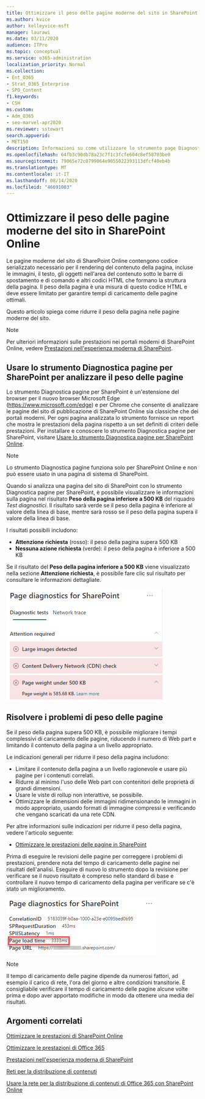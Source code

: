 ```yaml
---
title: Ottimizzare il peso delle pagine moderne del sito in SharePoint Online
ms.author: kvice
author: kelleyvice-msft
manager: laurawi
ms.date: 03/11/2020
audience: ITPro
ms.topic: conceptual
ms.service: o365-administration
localization_priority: Normal
ms.collection:
- Ent_O365
- Strat_O365_Enterprise
- SPO_Content
f1.keywords:
- CSH
ms.custom:
- Adm_O365
- seo-marvel-apr2020
ms.reviewer: sstewart
search.appverid:
- MET150
description: Informazioni su come utilizzare lo strumento page Diagnostics per ottimizzare il peso della pagina nelle pagine del sito di SharePoint Online moderne.
ms.openlocfilehash: 64fb3c90db78a23c7f1c3fcfe604c8ef58703be0
ms.sourcegitcommit: 79065e72c0799064e9055022393113dfcf40eb4b
ms.translationtype: MT
ms.contentlocale: it-IT
ms.lasthandoff: 08/14/2020
ms.locfileid: "46691003"
---
```

# <a name="optimize-page-weight-in-sharepoint-online-modern-site-pages"></a>Ottimizzare il peso delle pagine moderne del sito in SharePoint Online

Le pagine moderne del sito di SharePoint Online contengono codice serializzato necessario per il rendering del contenuto della pagina, incluse le immagini, il testo, gli oggetti nell'area del contenuto sotto le barre di spostamento e di comando e altri codici HTML che formano la struttura della pagina. Il peso della pagina è una misura di questo codice HTML e deve essere limitato per garantire tempi di caricamento delle pagine ottimali.

Questo articolo spiega come ridurre il peso della pagina nelle pagine moderne del sito.

>[!NOTE]
>Per ulteriori informazioni sulle prestazioni nei portali moderni di SharePoint Online, vedere [Prestazioni nell'esperienza moderna di SharePoint](https://docs.microsoft.com/sharepoint/modern-experience-performance).

## <a name="use-the-page-diagnostics-for-sharepoint-tool-to-analyze-page-weight"></a>Usare lo strumento Diagnostica pagine per SharePoint per analizzare il peso delle pagine

Lo strumento Diagnostica pagine per SharePoint è un'estensione del browser per il nuovo browser Microsoft Edge (https://www.microsoft.com/edge) e per Chrome che consente di analizzare le pagine del sito di pubblicazione di SharePoint Online sia classiche che dei portali moderni. Per ogni pagina analizzata lo strumento fornisce un report che mostra le prestazioni della pagina rispetto a un set definiti di criteri delle prestazioni. Per installare e conoscere lo strumento Diagnostica pagine per SharePoint, visitare [Usare lo strumento Diagnostica pagine per SharePoint Online](page-diagnostics-for-spo.md).

>[!NOTE]
>Lo strumento Diagnostica pagine funziona solo per SharePoint Online e non può essere usato in una pagina di sistema di SharePoint.

Quando si analizza una pagina del sito di SharePoint con lo strumento Diagnostica pagine per SharePoint, è possibile visualizzare le informazioni sulla pagina nel risultato **Peso della pagina inferiore a 500 KB** del riquadro _Test diagnostici_. Il risultato sarà verde se il peso della pagina è inferiore al valore della linea di base, mentre sarà rosso se il peso della pagina supera il valore della linea di base.

I risultati possibili includono:

- **Attenzione richiesta** (rosso): il peso della pagina supera 500 KB
- **Nessuna azione richiesta** (verde): il peso della pagina è inferiore a 500 KB

Se il risultato del **Peso della pagina inferiore a 500 KB** viene visualizzato nella sezione **Attenzione richiesta**, è possibile fare clic sul risultato per consultare le informazioni dettagliate.

![Risultati delle Richieste a SharePoint](../media/modern-portal-optimization/pagediag-page-weight.png)

## <a name="remediate-page-weight-issues"></a>Risolvere i problemi di peso delle pagine

Se il peso della pagina supera 500 KB, è possibile migliorare i tempi complessivi di caricamento delle pagine, riducendo il numero di Web part e limitando il contenuto della pagina a un livello appropriato.

Le indicazioni generali per ridurre il peso della pagina includono:

- Limitare il contenuto della pagina a un livello ragionevole e usare più pagine per i contenuti correlati.
- Ridurre al minimo l'uso delle Web part con contenitori delle proprietà di grandi dimensioni.
- Usare le viste di rollup non interattive, se possibile.
- Ottimizzare le dimensioni delle immagini ridimensionando le immagini in modo appropriato, usando formati di immagine compressi e verificando che vengano scaricati da una rete CDN.

Per altre informazioni sulle indicazioni per ridurre il peso della pagina, vedere l'articolo seguente:

- [Ottimizzare le prestazioni delle pagine in SharePoint](https://docs.microsoft.com/sharepoint/dev/general-development/optimize-page-performance-in-sharepoint)

Prima di eseguire le revisioni delle pagine per correggere i problemi di prestazioni, prendere nota del tempo di caricamento delle pagine nei risultati dell'analisi. Eseguire di nuovo lo strumento dopo la revisione per verificare se il nuovo risultato è compreso nello standard di base e controllare il nuovo tempo di caricamento della pagina per verificare se c'è stato un miglioramento.

![Risultati del tempo di caricamento delle pagine](../media/modern-portal-optimization/pagediag-page-load-time.png)

>[!NOTE]
>Il tempo di caricamento delle pagine dipende da numerosi fattori, ad esempio il carico di rete, l'ora del giorno e altre condizioni transitorie. È consigliabile verificare il tempo di caricamento delle pagine alcune volte prima e dopo aver apportato modifiche in modo da ottenere una media dei risultati.

## <a name="related-topics"></a>Argomenti correlati

[Ottimizzare le prestazioni di SharePoint Online](tune-sharepoint-online-performance.md)

[Ottimizzare le prestazioni di Office 365](tune-microsoft-365-performance.md)

[Prestazioni nell'esperienza moderna di SharePoint](https://docs.microsoft.com/sharepoint/modern-experience-performance)

[Reti per la distribuzione di contenuti](content-delivery-networks.md)

[Usare la rete per la distribuzione di contenuti di Office 365 con SharePoint Online](use-microsoft-365-cdn-with-spo.md)
